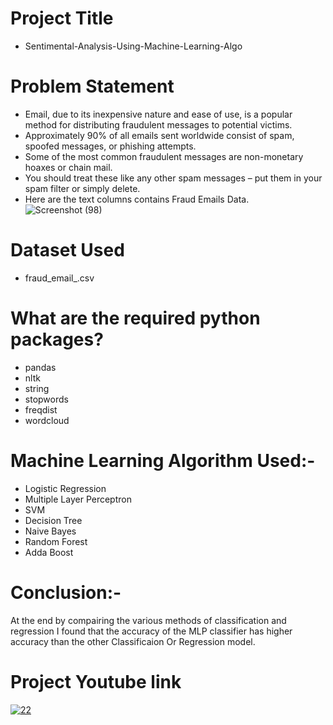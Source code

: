 # Project Title
- Sentimental-Analysis-Using-Machine-Learning-Algo
# Problem Statement
- Email, due to its inexpensive nature and ease of use, is a popular method for distributing fraudulent messages to potential victims.
- Approximately 90% of all emails sent worldwide consist of spam, spoofed messages, or phishing attempts.
- Some of the most common fraudulent messages are non-monetary hoaxes or chain mail. 
- You should treat these like any other spam messages – put them in your spam filter or simply delete.
- Here are the text columns contains Fraud Emails Data.  
![Screenshot (98)](https://user-images.githubusercontent.com/101711691/194846386-21f207e5-8435-469d-a76d-2ae26c81d045.png)
# Dataset Used
- fraud_email_.csv
# What are the required python packages?
- pandas
- nltk
- string
- stopwords
- freqdist
- wordcloud
# Machine Learning Algorithm Used:-
- Logistic Regression
- Multiple Layer Perceptron
- SVM
- Decision Tree
- Naive Bayes
- Random Forest
- Adda Boost
# Conclusion:-
At the end by compairing the various methods of classification and regression I found that the accuracy of the MLP classifier has higher accuracy than the other Classificaion Or Regression model.
# Project Youtube link 

[![22](https://user-images.githubusercontent.com/102195933/194913191-f3c9020f-752d-4372-9472-1d5b0c8921f3.jpg)](https://www.youtube.com/watch?v=Yh1uwf02_vA&t=112s)
